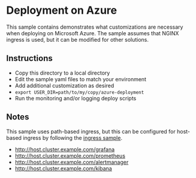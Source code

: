 # Deployment on Azure

This sample contains demonstrates what customizations are necessary when deploying
on Microsoft Azure. The sample assumes that NGINX ingress is used, but it can be
modified for other solutions.

## Instructions

* Copy this directory to a local directory
* Edit the sample yaml files to match your environment
* Add additional customization as desired
* `export USER_DIR=path/to/my/copy/azure-deployment`
* Run the monitoring and/or logging deploy scripts

## Notes

This sample uses path-based ingress, but this can be configured for host-based
ingress by following the [ingress sample](../ingress).

* http://host.cluster.example.com/grafana
* http://host.cluster.example.com/prometheus
* http://host.cluster.example.com/alertmanager
* http://host.cluster.example.com/kibana
